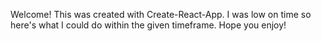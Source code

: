 Welcome! This was created with Create-React-App. I was low on time so here's what I could do within the given timeframe. Hope you enjoy! 